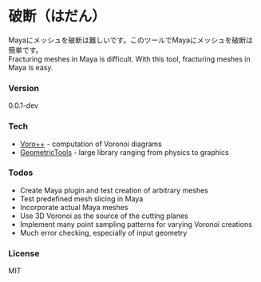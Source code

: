 # 破断（はだん）

Mayaにメッシュを破断は難しいです。このツールでMayaにメッシュを破断は簡単です。\
Fracturing meshes in Maya is difficult.  With this tool, fracturing meshes in Maya is easy.

### Version
0.0.1-dev

### Tech
* [Voro++][voropp] - computation of Voronoi diagrams
* [GeometricTools][geometrictools] - large library ranging from physics to graphics

### Todos
 - Create Maya plugin and test creation of arbitrary meshes
 - Test predefined mesh slicing in Maya
 - Incorporate actual Maya meshes
 - Use 3D Voronoi as the source of the cutting planes
 - Implement many point sampling patterns for varying Voronoi creations
 - Much error checking, especially of input geometry

### License
MIT

[//]: References
[voropp]: <http://math.lbl.gov/voro++/>
[geometrictools]: <http://geometrictools.com/>
